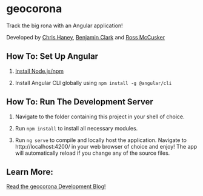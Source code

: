# geocorona

Track the big rona with an Angular application!

Developed by [Chris Haney](https://christopherhaney.github.io/), [Benjamin Clark](https://github.com/benjaminclark964) and [Ross McCusker](https://github.com/teddyross)

## How To: Set Up Angular

1. [Install Node.js/npm](https://nodejs.org/en/download/)

2. Install Angular CLI globally using `npm install -g @angular/cli`

## How To: Run The Development Server

1. Navigate to the folder containing this project in your shell of choice.

2. Run `npm install` to install all necessary modules.

3. Run `ng serve` to compile and locally host the application. Navigate to http://localhost:4200/ in your web browser of choice and enjoy! The app will automatically reload if you change any of the source files.

## Learn More:

[Read the geocorona Development Blog!](https://christopherhaney.github.io/posts/geocorona)
